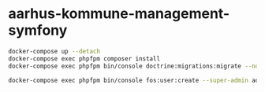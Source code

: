 # aarhus-kommune-management-symfony

```sh
docker-compose up --detach
docker-compose exec phpfpm composer install
docker-compose exec phpfpm bin/console doctrine:migrations:migrate --no-interaction
```

```sh
docker-compose exec phpfpm bin/console fos:user:create --super-admin admin@example.com admin@example.com password
```
